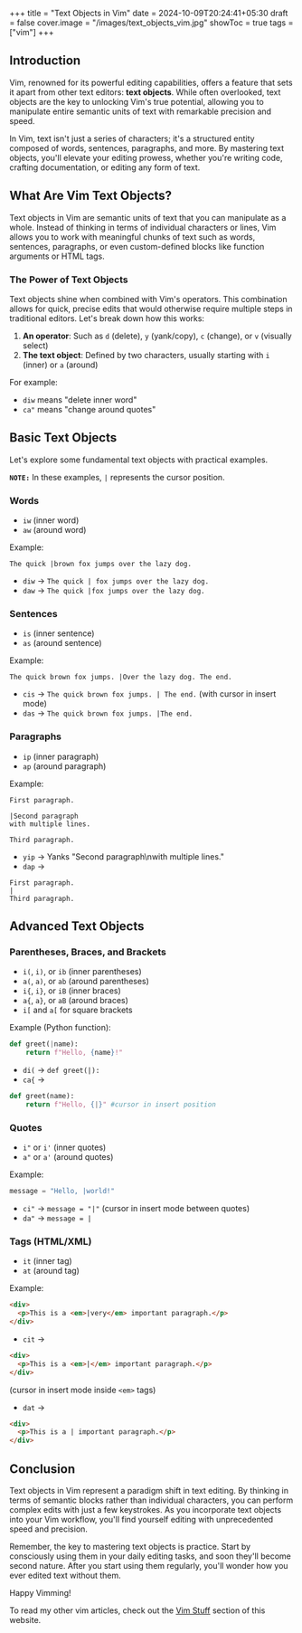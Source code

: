 +++
title = "Text Objects in Vim"
date = 2024-10-09T20:24:41+05:30
draft = false
cover.image = "/images/text_objects_vim.jpg"
showToc = true
tags = ["vim"]
+++

## Introduction

Vim, renowned for its powerful editing capabilities, offers a feature that sets it apart from other text editors: **text objects**. While often overlooked, text objects are the key to unlocking Vim's true potential, allowing you to manipulate entire semantic units of text with remarkable precision and speed.

In Vim, text isn't just a series of characters; it's a structured entity composed of words, sentences, paragraphs, and more. By mastering text objects, you'll elevate your editing prowess, whether you're writing code, crafting documentation, or editing any form of text.

## What Are Vim Text Objects?

Text objects in Vim are semantic units of text that you can manipulate as a whole. Instead of thinking in terms of individual characters or lines, Vim allows you to work with meaningful chunks of text such as words, sentences, paragraphs, or even custom-defined blocks like function arguments or HTML tags.

### The Power of Text Objects

Text objects shine when combined with Vim's operators. This combination allows for quick, precise edits that would otherwise require multiple steps in traditional editors. Let's break down how this works:

1. **An operator**: Such as `d` (delete), `y` (yank/copy), `c` (change), or `v` (visually select)
2. **The text object**: Defined by two characters, usually starting with `i` (inner) or `a` (around)

For example:

- `diw` means "delete inner word"
- `ca"` means "change around quotes"

## Basic Text Objects

Let's explore some fundamental text objects with practical examples.

**`NOTE:`** In these examples, `|` represents the cursor position.

### Words

- `iw` (inner word)
- `aw` (around word)

Example:

```
The quick |brown fox jumps over the lazy dog.
```

- `diw` → `The quick | fox jumps over the lazy dog.`
- `daw` → `The quick |fox jumps over the lazy dog.`

### Sentences

- `is` (inner sentence)
- `as` (around sentence)

Example:

```
The quick brown fox jumps. |Over the lazy dog. The end.
```

- `cis` → `The quick brown fox jumps. | The end.` (with cursor in insert mode)
- `das` → `The quick brown fox jumps. |The end.`

### Paragraphs

- `ip` (inner paragraph)
- `ap` (around paragraph)

Example:

```
First paragraph.

|Second paragraph
with multiple lines.

Third paragraph.
```

- `yip` → Yanks "Second paragraph\nwith multiple lines."
- `dap` →

```
First paragraph.
|
Third paragraph.
```

## Advanced Text Objects

### Parentheses, Braces, and Brackets

- `i(`, `i)`, or `ib` (inner parentheses)
- `a(`, `a)`, or `ab` (around parentheses)
- `i{`, `i}`, or `iB` (inner braces)
- `a{`, `a}`, or `aB` (around braces)
- `i[` and `a[` for square brackets

Example (Python function):

```python
def greet(|name):
    return f"Hello, {name}!"
```

- `di(` → `def greet(|):`
- `ca{` →

```python
def greet(name):
    return f"Hello, {|}" #cursor in insert position
```

### Quotes

- `i"` or `i'` (inner quotes)
- `a"` or `a'` (around quotes)

Example:

```python
message = "Hello, |world!"
```

- `ci"` → `message = "|"` (cursor in insert mode between quotes)
- `da"` → `message = |`

### Tags (HTML/XML)

- `it` (inner tag)
- `at` (around tag)

Example:

```html
<div>
  <p>This is a <em>|very</em> important paragraph.</p>
</div>
```

- `cit` →

```html
<div>
  <p>This is a <em>|</em> important paragraph.</p>
</div>
```

(cursor in insert mode inside `<em>` tags)

- `dat` →

```html
<div>
  <p>This is a | important paragraph.</p>
</div>
```

## Conclusion

Text objects in Vim represent a paradigm shift in text editing. By thinking in terms of semantic blocks rather than individual characters, you can perform complex edits with just a few keystrokes. As you incorporate text objects into your Vim workflow, you'll find yourself editing with unprecedented speed and precision.

Remember, the key to mastering text objects is practice. Start by consciously using them in your daily editing tasks, and soon they'll become second nature. After you start using them regularly, you'll wonder how you ever edited text without them.

Happy Vimming!

To read my other vim articles, check out the [Vim Stuff](https://jitesh117.github.io/vim_stuff/) section of this website.
